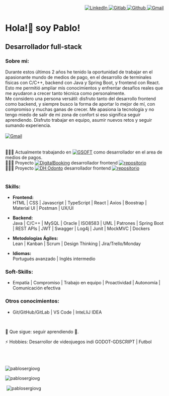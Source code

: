 <p align="right">
  <p align="right">
    <a href="https://www.linkedin.com/in/pablo-viera-a703a9a3/" target="_blank">
      <img src="https://img.shields.io/badge/linkedin-%230077B5.svg?&style=for-the-badge&logo=linkedin&logoColor=white&color=071A2C" alt="LinkedIn"/>
    </a>
    <a href="https://gitlab.ctd.academy/pablosvg" target="_blank">
      <img src="https://img.shields.io/badge/Gitlab-%231DA1F2.svg?&style=for-the-badge&logo=Gitlab&logoColor=white&color=071A2C" alt="Gitlab"/>
    </a>
    <a href="https://github.com/pablosergiovg" target="_blank">
      <img src="https://img.shields.io/badge/Github-%231DA1F2.svg?&style=for-the-badge&logo=Github&logoColor=white&color=071A2C" alt="Github"/>
    </a>
    <a href="mailto:pablosergiovg@gmail.com" target="_blank">
      <img src="https://img.shields.io/badge/Gmail-%231DA1F2.svg?&style=for-the-badge&logo=Gmail&logoColor=white&color=071A2C" alt="Gmail"/>
    </a>
  </p>
</p>
<h1 align="left">Hola!👋 soy Pablo!</h1>
<h2 align="left" display="in-line">Desarrollador full-stack</h2>

### Sobre mi:

Durante estos últimos 2 años he tenido la oportunidad de trabajar en el apasionante mundo de medios de pago, en el desarrollo de terminales físicas con C/C++, backend con Java y Spring Boot, y frontend con React. Esto me permitió ampliar mis conocimientos y enfrentar desafíos reales que me ayudaron a crecer tanto técnica como personalmente.
<br>
Me considero una persona versátil: disfruto tanto del desarrollo frontend como backend, y siempre busco la forma de aportar lo mejor de mí, con compromiso y muchas ganas de crecer. Me apasiona la tecnología y no tengo miedo de salir de mi zona de confort si eso significa seguir aprendiendo. Disfruto trabajar en equipo, asumir nuevos retos y seguir sumando experiencia.
<br>
<br>
<a href="https://drive.google.com/file/d/1QSasiw0eFCIOr48ZVbeYwjMni6vMKeZZ/view?usp=sharing" target="_blank">
  <img src="https://img.shields.io/badge/Bajar CV Pablo Viera-%231DA1F2.svg?&style=for-the-badge&logo=Pdf&logoColor=white&color=071A2C" alt="Gmail"/>
</a>
<br>
<br>
<br>
👨🏽‍💻 Actualmente trabajando en [![GSOFT](https://img.shields.io/badge/GSOFT-green?style=flat-square)](https://www.gsoft.com.uy/) como desarrollador en el area de medios de pagos.
<br>
👨🏽‍💻 Proyecto [![DigitalBooking](https://img.shields.io/badge/DigitalBooking-orange?style=flat-square)](http://digitalbooking.ddns.net/) desarrollador frontend [![repositorio](https://img.shields.io/badge/repositorio-black?style=flat-square&logo=github)](https://gitlab.ctd.academy/ctd/hispanos/proyecto-integrador-1/proyecto-integrador-0223/0522ft-c3/grupo-01)
<br>
👨🏽‍💻 Proyecto [![DH Odonto](https://img.shields.io/badge/DH-Odonto-grey?style=flat-square)](https://pf-front3.vercel.app/) desarrollador frontend [![repositorio](https://img.shields.io/badge/repositorio-black?style=flat-square&logo=github)](https://github.com/pablosergiovg/Clinica-Odontologica/tree/main/src)
<br>
<br>

### Skills:

- **Frontend:**<br>
HTML | CSS | Javascript | TypeScript | React | Axios | Boostrap | Material UI | Postman | UX/UI

- **Backend:**<br>
Java | C/C++ | MySQL | Oracle | ISO8583 | UML | Patrones | Spring Boot | REST APIs | JWT | Swagger | Log4j | Junit | MockMVC | Dockers
 
- **Metodologías Ágiles:**<br>
Lean | Kanban | Scrum | Design Thinking | Jira/Trello/Monday

- **Idiomas:**<br>
Portugués avanzado | Inglés intermedio

### Soft-Skills:<br>
* Empatía | Compromiso | Trabajo en equipo | Proactividad | Autonomía | Comunicación efectiva


### Otros conocimientos:<br>
* Git/GitHub/GitLab | VS Code | InteLliJ IDEA

<br>

🌱 Que sigue: seguir aprendiendo 🚀.

⚡ Hobbies: Desarrollor de videojuegos indi GODOT-GDSCRIPT | Futbol

<br>
<br>

<p><img src="https://komarev.com/ghpvc/?username=pablosergiovg&label=Profile%20views&color=0e75b6&style=flat" alt="pablosergiovg" /></p>

<p><img src="https://github-readme-stats.vercel.app/api/top-langs?username=pablosergiovg&show_icons=true&locale=en&layout=compact&theme=dark" alt="pablosergiovg" /></p>

<p>&nbsp;<img align="center" src="https://github-readme-stats.vercel.app/api?username=pablosergiovg&show_icons=true&locale=en&theme=dark" alt="pablosergiovg" /></p>
